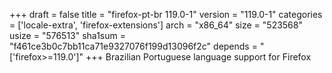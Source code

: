 +++
draft = false
title = "firefox-pt-br 119.0-1"
version = "119.0-1"
categories = ['locale-extra', 'firefox-extensions']
arch = "x86_64"
size = "523568"
usize = "576513"
sha1sum = "f461ce3b0c7bb11ca71e9327076f199d13096f2c"
depends = "['firefox>=119.0']"
+++
Brazilian Portuguese language support for Firefox